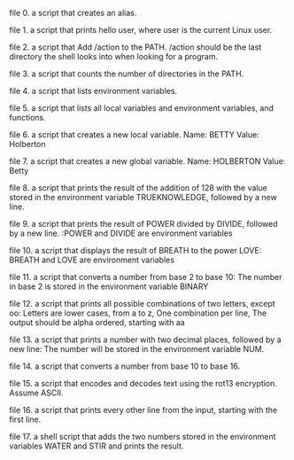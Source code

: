 file 0. a script that creates an alias.

file 1. a script that prints hello user, where user is the current Linux user.

file 2. a script that Add /action to the PATH. /action should be the last directory the shell looks into when looking for a program.

file 3. a script that counts the number of directories in the PATH.

file 4. a script that lists environment variables.

file 5. a script that lists all local variables and environment variables, and functions.

file 6. a script that creates a new local variable. Name: BETTY Value: Holberton

file 7. a script that creates a new global variable. Name: HOLBERTON  Value: Betty

file 8. a script that prints the result of the addition of 128 with the value stored in the environment variable TRUEKNOWLEDGE, followed by a new line.

file 9. a script that prints the result of POWER divided by DIVIDE, followed by a new line.  :POWER and DIVIDE are environment variables

file 10. a script that displays the result of BREATH to the power LOVE: BREATH and LOVE are environment variables

file 11. a script that converts a number from base 2 to base 10: The number in base 2 is stored in the environment variable BINARY

file 12. a script that prints all possible combinations of two letters, except oo: Letters are lower cases, from a to z, One combination per line, The output should be alpha ordered, starting with aa

file 13.  a script that prints a number with two decimal places, followed by a new line: The number will be stored in the environment variable NUM.

file 14. a script that converts a number from base 10 to base 16.

file 15. a script that encodes and decodes text using the rot13 encryption. Assume ASCII.

file 16. a script that prints every other line from the input, starting with the first line.

file 17. a shell script that adds the two numbers stored in the environment variables WATER and STIR and prints the result.

